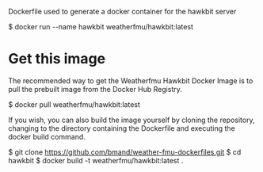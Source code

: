 
Dockerfile used to generate a docker container for the hawkbit server

$ docker run --name hawkbit weatherfmu/hawkbit:latest

# Get this image
The recommended way to get the Weatherfmu Hawkbit Docker Image is to pull the prebuilt image from the Docker Hub Registry.

$ docker pull weatherfmu/hawkbit:latest

If you wish, you can also build the image yourself by cloning the repository, changing to the directory containing the Dockerfile and executing the docker build command.

$ git clone https://github.com/bmand/weather-fmu-dockerfiles.git
$ cd hawkbit
$ docker build -t weatherfmu/hawkbit:latest .
